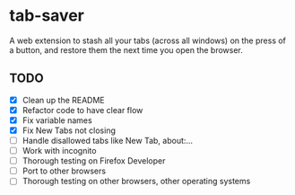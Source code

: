 # tab-saver

A web extension to stash all your tabs (across all windows) on the press of a button, and restore them the next time you open the browser.

## TODO
- [x] Clean up the README
- [x] Refactor code to have clear flow
- [x] Fix variable names
- [x] Fix New Tabs not closing
- [ ] Handle disallowed tabs like New Tab, about:...
- [ ] Work with incognito
- [ ] Thorough testing on Firefox Developer
- [ ] Port to other browsers
- [ ] Thorough testing on other browsers, other operating systems